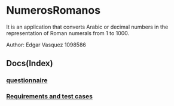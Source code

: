 # NumerosRomanos
<p>It is an application that converts Arabic or decimal numbers in the representation of Roman numerals from 1 to 1000.</p>

<p>  Author: Edgar Vasquez 1098586</p>

## Docs(Index)
### [questionnaire](https://github.com/EdgarVasquez/NumerosRomanos/blob/main/Docs/questionnaire.md)
### [Requirements and test cases](https://github.com/EdgarVasquez/NumerosRomanos/blob/main/Docs/Requirements%20and%20test%20cases.md)
